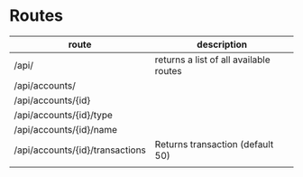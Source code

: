 # Routes

| route                           | description                            |
|---------------------------------|----------------------------------------|
| /api/                           | returns a list of all available routes |
| /api/accounts/                  |                                        |
| /api/accounts/{id}              |                                        |
| /api/accounts/{id}/type         |                                        |
| /api/accounts/{id}/name         |                                        |
| /api/accounts/{id}/transactions | Returns transaction (default 50)       |
|                                 |                                        |
